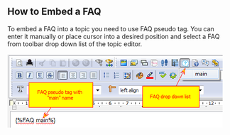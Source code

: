 ## How to Embed a FAQ

To embed a FAQ into a topic you need to use FAQ pseudo tag. You can enter it manually or place cursor into a desired position and select a FAQ from toolbar drop down list of the topic editor.


![embedFAQ.png](images/embedFAQ.png "embedFAQ.png")
